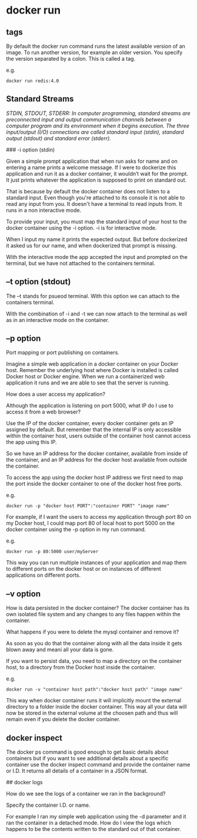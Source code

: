 # docker run

## tags

By default the docker run command runs the latest available version of an image. To run another version, for example an older version. You specify the version separated by a colon. This is called a tag.

e.g.

```shell
docker run redis:4.0
```

## Standard Streams

_STDIN, STDOUT, STDERR: In computer programming, standard streams are preconnected input and output communication channels between a computer program and its environment when it begins execution. The three input/output (I/O) connections are called standard input (stdin), standard output (stdout) and standard error (stderr)._

### -i option (stdin)

Given a simple prompt application that when run asks for name and on entering a name prints a welcome message. If I were to dockerize this application and run it as a docker container, it wouldn’t wait for the prompt. It just prints whatever the application is supposed to print on standard out.

That is because by default the docker container does not listen to a standard input. Even though you're attached to its console it is not able to read any input from you. It doesn't have a terminal to read inputs from. It runs in a non interactive mode.

To provide your input, you must map the standard input of your host to the docker container using the -i option. -i is for interactive mode.

When I input my name it prints the expected output. But before dockerized it asked us for our name, and when dockerized that prompt is missing.

With the interactive mode the app accepted the input and prompted on the terminal, but we have not attached to the containers terminal.

## –t option (stdout)

The –t stands for psueod terminal. With this option we can attach to the containers terminal.

With the combination of -i and -t we can now attach to the terminal as well as in an interactive mode on the container.

## –p option

Port mapping or port publishing on containers.

Imagine a simple web application in a docker container on your Docker host. Remember the underlying host where Docker is installed is called Docker host or Docker engine. When we run a containerized web application it runs and we are able to see that the server is running.

How does a user access my application?

Although the application is listening on port 5000, what IP do I use to access it from a web browser?

Use the IP of the docker container, every docker container gets an IP assigned by default. But remember that the internal IP is only accessible within the container host, users outside of the container host cannot access the app using this IP.

So we have an IP address for the docker container, available from inside of the container, and an IP address for the docker host available from outside the container.

To access the app using the docker host IP address we first need to map the port inside the docker container to one of the docker host free ports.

e.g.

```shell
docker run -p "docker host PORT":"container PORT" "image name"
```

For example, if I want the users to access my application through port 80 on my Docker host, I could map port 80 of local host to port 5000 on the docker container using the -p option in my run command.

e.g.

```shell
docker run -p 80:5000 user/myServer
```

This way you can run multiple instances of your application and map them to different ports on the docker host or on instances of different applications on different ports.

## –v option

How is data persisted in the docker container? The docker container has its own isolated file system and any changes to any files happen within the container.

What happens if you were to delete the mysql container and remove it?

As soon as you do that the container along with all the data inside it gets blown away and meani all your data is gone.

If you want to persist data, you need to map a directory on the container host, to a directory from the Docker host inside the container.

e.g.

```shell
docker run -v "container host path":"docker host path" "image name"
```

This way when docker container runs it will implicitly mount the external directory to a folder inside the docker container. This way all your data will now be stored in the external volume at the choosen path and thus will remain even if you delete the docker container.

## docker inspect

The docker ps command is good enough to get basic details about containers but if you want to see additional details about a specific container use the docker inspect command and provide the container name or I.D. It returns all details of a container in a JSON format.

## docker logs

How do we see the logs of a container we ran in the background?

Specify the container I.D. or name.

For example I ran my simple web application using the -d parameter and it ran the container in a detached mode. How do I view the logs which happens to be the contents written to the standard out of that container.
